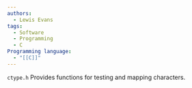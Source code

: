 ```yaml
---
authors:
  - Lewis Evans
tags:
  - Software
  - Programming
  - C
Programming language:
  - "[[C]]"
---
```

`ctype.h` Provides functions for testing and mapping characters.